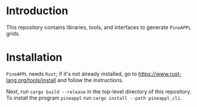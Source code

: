 # Introduction

This repository contains libraries, tools, and interfaces to generate
`PineAPPL` grids.

# Installation

`PineAPPL` needs `Rust`; if it's not already installed, go to
<https://www.rust-lang.org/tools/install> and follow the instructions.

Next, run `cargo build --release` in the top-level directory of this
repository. To install the program `pineappl` run `cargo install --path
pineappl_cli`.
